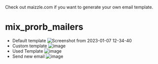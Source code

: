 Check out maizzle.com if you want to generate your own email template.
# mix_prorb_mailers
* Default template 
![Screenshot from 2023-01-07 12-34-40](https://user-images.githubusercontent.com/40066172/211132956-87482623-2750-48e8-84fa-e08b556f0c1d.png)
* Custom template
![image](https://user-images.githubusercontent.com/40066172/212712624-4ef3b565-cb75-4adc-9528-fa4d8884eacb.png)
* Used Template
![image](https://user-images.githubusercontent.com/40066172/212713148-c15ab2cd-adc2-4aee-b7a9-84d0ff87ac13.png)
* Send new email
![image](https://user-images.githubusercontent.com/40066172/212713279-09bc9a9b-5b6f-40bc-953f-2296cec199b2.png)
